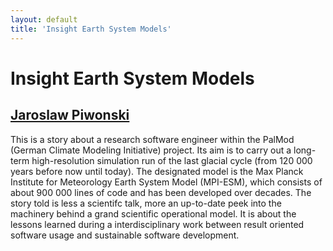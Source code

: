 ```yaml
---
layout: default
title: 'Insight Earth System Models'
---
```


# Insight Earth System Models

## [Jaroslaw Piwonski](../../speaker/MQFBYW/)

This is a story about a research software engineer within the PalMod (German Climate Modeling Initiative) project. Its aim is to carry out a long-term high-resolution simulation run of the last glacial cycle (from 120 000 years before now until today). The designated model is the Max Planck Institute for Meteorology Earth System Model (MPI-ESM), which consists of about 900 000 lines of code and has been developed over decades.  The story told is less a scientifc talk, more an up-to-date peek into the machinery behind a grand scientific operational model. It is about the lessons learned during a interdisciplinary work between result oriented software usage and sustainable software development.